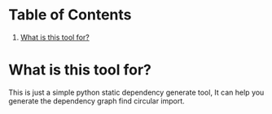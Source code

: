 
# Table of Contents

1.  [What is this tool for?](#org68708aa)



<a id="org68708aa"></a>

# What is this tool for?

  This is just a simple python static dependency generate tool, It can help you generate the dependency graph
find circular import.

